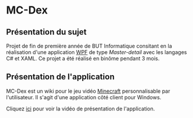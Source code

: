 # MC-Dex

## Présentation du sujet

Projet de fin de première année de BUT Informatique consitant en la réalisation d'une application [WPF](https://fr.wikipedia.org/wiki/Windows_Presentation_Foundation) de type *Master-detail* avec les langages C# et XAML. Ce projet a été réalisé en binôme pendant 3 mois. 


## Présentation de l'application

MC-Dex est un wiki pour le jeu vidéo [Minecraft](https://www.minecraft.net/) personnalisable par l'utilisateur. Il s'agit d'une application côté client pour Windows. 

Cliquez [ici](/Documentation/Video_presentation.mp4) pour voir la vidéo de présentation de l'application.